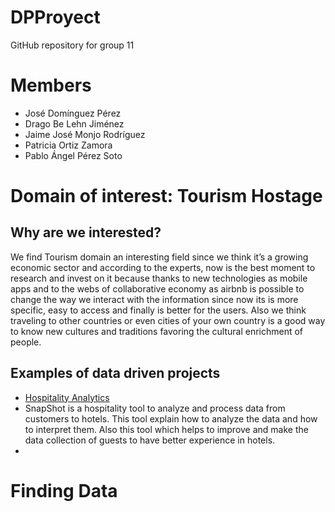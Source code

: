 # DPProyect
GitHub repository for group 11
# Members
- José Domínguez Pérez
- Drago Be Lehn Jiménez
- Jaime José Monjo Rodríguez
- Patricia Ortiz Zamora
- Pablo Ángel Pérez Soto
# Domain of interest: Tourism Hostage
## Why are we interested?
We find Tourism domain  an interesting field since we think it’s a growing economic sector and according to the experts, now is the best moment to research and invest on it because thanks to new technologies as mobile apps and to the webs of collaborative economy as airbnb is possible to change the way we interact with the information since now its is more specific, easy to access and finally  is better for the users.
Also we think traveling to other countries or even cities of your own country is a good way to know new cultures and traditions favoring the cultural enrichment of people.
## Examples of data driven projects
- [Hospitality Analytics](http://skiftx.com/wp-content/uploads/2016/12/Skift-SnapShot-Hospitality-Analytics-1.pdf)
- SnapShot is a hospitality tool to analyze and process data from customers to hotels. This tool explain how to analyze the data and how to interpret them. Also this tool which helps to improve and make the data  collection of guests to have better experience in hotels.
- 
# Finding Data
